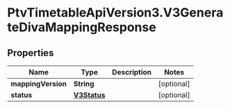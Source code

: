 # PtvTimetableApiVersion3.V3GenerateDivaMappingResponse

## Properties
Name | Type | Description | Notes
------------ | ------------- | ------------- | -------------
**mappingVersion** | **String** |  | [optional] 
**status** | [**V3Status**](V3Status.md) |  | [optional] 
